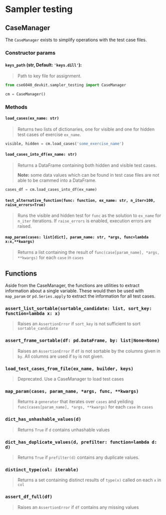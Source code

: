 # Sampler testing

## CaseManager

The `CaseManager` exists to simplify operations with the test case files.

### Constructor params

#### `keys_path` (str, Default: `'keys.dill'`):

> Path to key file for assignment.

```python
from cse6040_devkit.sampler_testing import CaseManager

cm = CaseManager()
```

### Methods

#### `load_cases(ex_name: str)`

> Returns two lists of dictionaries, one for visible and one for hidden test cases of exercise `ex_name`.

```python
visible, hidden = cm.load_cases('some_exercise_name')
```

#### `load_cases_into_df(ex_name: str)`

> Returns a DataFrame containing both hidden and visible test cases.
>
> **Note:** some data values which can be found in test case files are not able to be crammed into a DataFrame.

```python
cases_df = cm.load_cases_into_df(ex_name)
```

#### `test_alternative_function(func: function, ex_name: str, n_iter=100, raise_errors=True)`

> Runs the visible and hidden test for `func` as the solution to `ex_name` for `n_iter` iterations. If `raise_errors` is enabled, execution errors are raised.

#### `map_param(cases: list[dict], param_name: str, *args, func=lambda x:x,**kwargs)`

> Returns a list containing the result of `func(case[param_name], *args, **kwargs)` for each `case` in `cases`

## Functions

Aside from the CaseManager, the functions are utilities to extract information about a single variable. These would then be used with `map_param` or `pd.Series.apply` to extract the information for all test cases.

### `assert_list_sortable(sortable_candidate: list, sort_key: function=lambda x: x)`

> Raises an `AssertionError` if `sort_key` is not sufficient to sort `sortable_candidate`

### `assert_frame_sortable(df: pd.DataFrame, by: list|None=None)`

> Raises an `AssertionError` if `df` is not sortable by the columns given in `by`. All columns are used if `by` is not given.

### `load_test_cases_from_file(ex_name, builder, keys)`

> Deprecated. Use a CaseManager to load test cases

### `map_param(cases, param_name, *args, func, **kwargs)`

> Returns a `generator` that iterates over `cases` and yeilding `func(cases[param_name], *args, **kwargs)` for each `case` in `cases`

### `dict_has_unhashable_values(d)`

> Returns `True` if `d` contains unhashable values

### `dict_has_duplicate_values(d, prefilter: function=lambda d: d)`

> Returns `True` if `prefilter(d)` contains any duplicate values.

### `distinct_type(col: iterable)`

> Returns a set containing distinct results of `type(x)` called on each `x` in `col`

### `assert_df_full(df)`

> Raises an `AssertionError` if `df` contains any missing values
